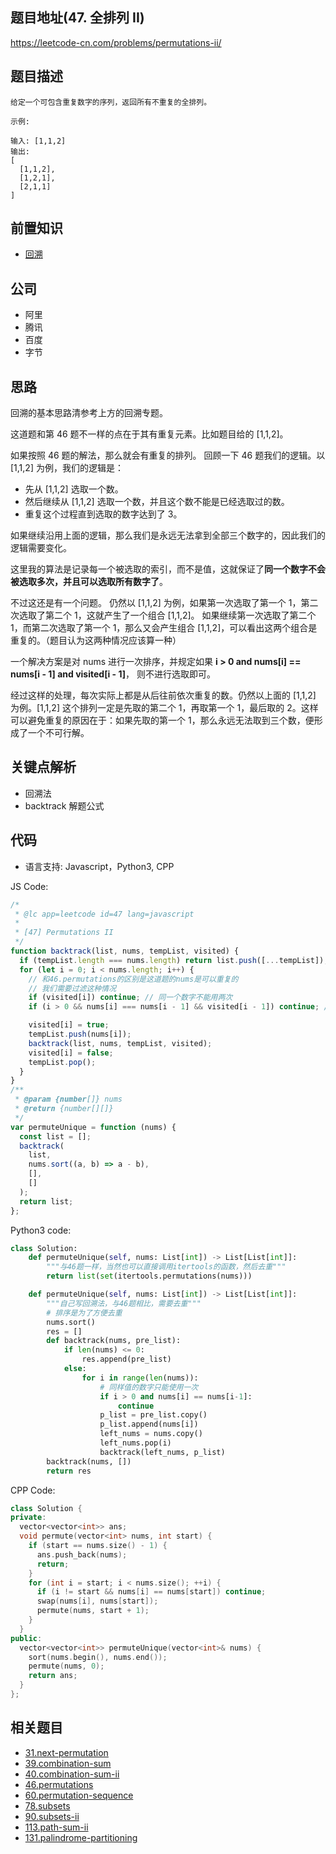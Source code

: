 ## 题目地址(47. 全排列 II)

https://leetcode-cn.com/problems/permutations-ii/

## 题目描述

```
给定一个可包含重复数字的序列，返回所有不重复的全排列。

示例:

输入: [1,1,2]
输出:
[
  [1,1,2],
  [1,2,1],
  [2,1,1]
]

```

## 前置知识

- [回溯](https://github.com/azl397985856/leetcode/blob/master/thinkings/backtrack.md)

## 公司

- 阿里
- 腾讯
- 百度
- 字节

## 思路

回溯的基本思路清参考上方的回溯专题。

这道题和第 46 题不一样的点在于其有重复元素。比如题目给的 [1,1,2]。

如果按照 46 题的解法，那么就会有重复的排列。 回顾一下 46 题我们的逻辑。以 [1,1,2] 为例，我们的逻辑是：

- 先从 [1,1,2] 选取一个数。
- 然后继续从 [1,1,2] 选取一个数，并且这个数不能是已经选取过的数。
- 重复这个过程直到选取的数字达到了 3。

如果继续沿用上面的逻辑，那么我们是永远无法拿到全部三个数字的，因此我们的逻辑需要变化。

这里我的算法是记录每一个被选取的索引，而不是值，这就保证了**同一个数字不会被选取多次，并且可以选取所有数字了**。

不过这还是有一个问题。 仍然以 [1,1,2] 为例，如果第一次选取了第一个 1，第二次选取了第二个 1，这就产生了一个组合 [1,1,2]。 如果继续第一次选取了第二个 1，而第二次选取了第一个 1，那么又会产生组合 [1,1,2]，可以看出这两个组合是重复的。（题目认为这两种情况应该算一种）

一个解决方案是对 nums 进行一次排序，并规定如果 **i > 0 and nums[i] == nums[i - 1] and visited[i - 1]**， 则不进行选取即可。

经过这样的处理，每次实际上都是从后往前依次重复的数。仍然以上面的 [1,1,2] 为例。[1,1,2] 这个排列一定是先取的第二个 1，再取第一个 1，最后取的 2。这样可以避免重复的原因在于：如果先取的第一个 1，那么永远无法取到三个数，便形成了一个不可行解。

## 关键点解析

- 回溯法
- backtrack 解题公式

## 代码

- 语言支持: Javascript，Python3, CPP

JS Code:

```js
/*
 * @lc app=leetcode id=47 lang=javascript
 *
 * [47] Permutations II
 */
function backtrack(list, nums, tempList, visited) {
  if (tempList.length === nums.length) return list.push([...tempList]);
  for (let i = 0; i < nums.length; i++) {
    // 和46.permutations的区别是这道题的nums是可以重复的
    // 我们需要过滤这种情况
    if (visited[i]) continue; // 同一个数字不能用两次
    if (i > 0 && nums[i] === nums[i - 1] && visited[i - 1]) continue; // 同样值的数字不能用两次

    visited[i] = true;
    tempList.push(nums[i]);
    backtrack(list, nums, tempList, visited);
    visited[i] = false;
    tempList.pop();
  }
}
/**
 * @param {number[]} nums
 * @return {number[][]}
 */
var permuteUnique = function (nums) {
  const list = [];
  backtrack(
    list,
    nums.sort((a, b) => a - b),
    [],
    []
  );
  return list;
};
```

Python3 code:

```Python
class Solution:
    def permuteUnique(self, nums: List[int]) -> List[List[int]]:
        """与46题一样，当然也可以直接调用itertools的函数，然后去重"""
        return list(set(itertools.permutations(nums)))

    def permuteUnique(self, nums: List[int]) -> List[List[int]]:
        """自己写回溯法，与46题相比，需要去重"""
        # 排序是为了方便去重
        nums.sort()
        res = []
        def backtrack(nums, pre_list):
            if len(nums) <= 0:
                res.append(pre_list)
            else:
                for i in range(len(nums)):
                    # 同样值的数字只能使用一次
                    if i > 0 and nums[i] == nums[i-1]:
                        continue
                    p_list = pre_list.copy()
                    p_list.append(nums[i])
                    left_nums = nums.copy()
                    left_nums.pop(i)
                    backtrack(left_nums, p_list)
        backtrack(nums, [])
        return res
```

CPP Code:

```cpp
class Solution {
private:
  vector<vector<int>> ans;
  void permute(vector<int> nums, int start) {
    if (start == nums.size() - 1) {
      ans.push_back(nums);
      return;
    }
    for (int i = start; i < nums.size(); ++i) {
      if (i != start && nums[i] == nums[start]) continue;
      swap(nums[i], nums[start]);
      permute(nums, start + 1);
    }
  }
public:
  vector<vector<int>> permuteUnique(vector<int>& nums) {
    sort(nums.begin(), nums.end());
    permute(nums, 0);
    return ans;
  }
};
```

## 相关题目

- [31.next-permutation](./31.next-permutation.md)
- [39.combination-sum](./39.combination-sum.md)
- [40.combination-sum-ii](./40.combination-sum-ii.md)
- [46.permutations](./46.permutations.md)
- [60.permutation-sequence](./60.permutation-sequence.md)
- [78.subsets](./78.subsets.md)
- [90.subsets-ii](./90.subsets-ii.md)
- [113.path-sum-ii](./113.path-sum-ii.md)
- [131.palindrome-partitioning](./131.palindrome-partitioning.md)
